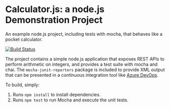 Calculator.js: a node.js Demonstration Project
==============================================
An example node.js project, including tests with mocha, that behaves like
a pocket calculator.

[![Build Status](https://dev.azure.com/motarecuk34/Integrating%20External%20Source%20Control%20with%20Azure%20Pipelines/_apis/build/status/TomKucera.calculator?branchName=master)](https://dev.azure.com/motarecuk34/Integrating%20External%20Source%20Control%20with%20Azure%20Pipelines/_build/latest?definitionId=17&branchName=master)

The project contains a simple node.js application that exposes REST APIs
to perform arithmetic on integers, and provides a test suite with mocha
and chai.  The `mocha-junit-reporters` package is included to provide XML
output that can be presented in a continuous integration tool like
[Azure DevOps](https://azure.com/devops).

To build, simply:

1. Runs `npm install` to install dependencies.
2. Runs `npm test` to run Mocha and execute the unit tests.

